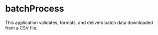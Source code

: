 # batchProcess


This application validates, formats, and delivers batch data downloaded from a CSV file.
